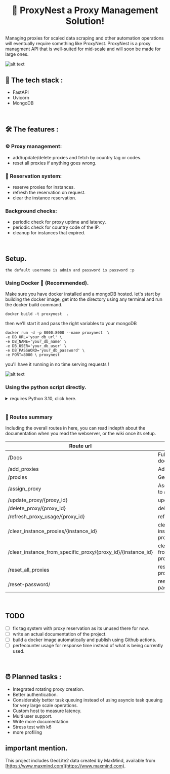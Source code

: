# <p align="center">🪹 ProxyNest a Proxy Management Solution! </p>


Managing proxies for scaled data scraping and other automation operations will eventually require something like ProxyNest.
ProxyNest is a proxy managment API that is well-suited for mid-scale and will soon be made for large ones.

![alt text](https://i.imgur.com/Zr4K21h.png)


## 🚀 The tech stack :

* FastAPI
* Uvicorn
* MongoDB 

<br>

## 🛠️ The features :

### ⚙️ Proxy management:
- add/update/delete proxies and fetch by country tag or codes.
- reset all proxies if anything goes wrong.

### 🎫 Reservation system:
- reserve proxies for instances.
- refresh the reservation on request.
- clear the instance reservation.

###  Background checks:
- periodic check for proxy uptime and latency.
- periodic check for country code of the IP.
- cleanup for instances that expired.
<br>


## Setup.
```
the default username is admin and password is password :p 
```
###  Using Docker 🐋 (Recommended).

Make sure you have docker installed and a mongoDB hosted.
let's start by building the docker image, get into the directory using any terminal and run the docker build command.
```
docker build -t proxynest  .
```

then we'll start it and pass the right variables to your mongoDB
```
docker run -d -p 8000:8000 --name proxynest  \
-e DB_URL='your_db_url' \
-e DB_NAME='your_db_name' \
-e DB_USER='your_db_user' \
-e DB_PASSWORD='your_db_password' \
-e PORT=8000 \ proxynest
```

you'll have it running in no time serving requests ! 

![alt text](https://i.imgur.com/AkWyn3I.png)


### Using the python script directly.
<details>
  <summary>requires Python 3.10, click here.</summary>
 1 - Modify your environment variables.

for linux change setenv.sh then run this command.

```
bash setenv.sh
```

for windows  change setenv.bat then just double click the bat file.

2 - install the required packages using

```
 pip install -r requirements.txt 
```

3 - run the API.py 

```
python API.py
```

feel free to edit this part of the code in APY.py  to change uvicorn launch settings.

```
if __name__ == "__main__":
    uvicorn.run("API:app", host="0.0.0.0", port=8042)
```
</details>

<br>


### 🔗 Routes summary

Including the overall routes in here, you can read indepth about the documentation when you read the webserver, or the wiki once its setup.


| Route url  | Usage |
| ------------- | ------------- |
| /Docs  | Full routes documentation  |
| /add_proxies | Add proxies. |
|/proxies  | Get proxies  |
|/assign_proxy  | Assign proxies to an instance  |
|/update_proxy/{proxy_id}  | update proxy  |
|/delete_proxy/{proxy_id}  | delete proxy  |
|/refresh_proxy_usage/{proxy_id}  | refresh proxy  |
|/clear_instance_proxies/{instance_id}  | clearn instance proxies|
|/clear_instance_from_specific_proxy/{proxy_id}/{instance_id}  | clear instance from specific proxy |
|/reset_all_proxies  | reset all proxies  |
|/reset-password/  | reset auth password  |


<br>

## TODO
- [ ] fix tag system with proxy reservation as its unused there for now.
- [ ] write an actual documentation of the project.
- [ ] build a docker image automatically and publish using Github actions.
- [ ] perfecounter usage for response time instead of what is being currently used.

<br>



## ⏰ Planned tasks :
- Integrated rotating proxy creation.
- Better authentication.
- Considerably better task queuing instead of using asyncio task queuing for very large scale operations.
- Custom host to measure latency.
- Multi user support.
- Write more documentation
- Stress test with k6
- more profiling


## important mention. 
This project includes GeoLite2 data created by MaxMind, available from [https://www.maxmind.com](https://www.maxmind.com).
